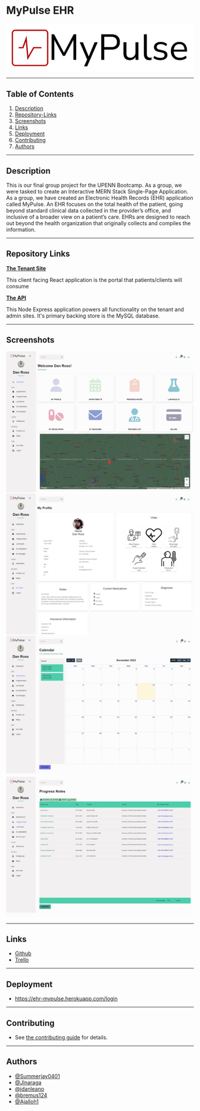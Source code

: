 # MyPulse EHR

![Application Logo](./src/project-emr-frontend/src/assets/images/my-pulse-logo.png)

---

## Table of Contents

1. [Description](#description)
2. [Repository-Links](#repository-links)
3. [Screenshots](#screenshots)
4. [Links](#links)
5. [Deployment](#deployment)
6. [Contributing](#contributing)
7. [Authors](#authors)

---

## Description

This is our final group project for the UPENN Bootcamp. As a group, we were tasked to create an Interactive MERN Stack Single-Page Application. As a group, we have created an Electronic Health Records (EHR) application called MyPulse. An EHR focuses on the total health of the patient, going beyond standard clinical data collected in the provider’s office, and inclusive of a broader view on a patient’s care. EHRs are designed to reach out beyond the health organization that originally collects and compiles the information.

---

## Repository Links

**[The Tenant Site](/src/project-emr-frontend)**

This client facing React application is the portal that patients/clients will consume

**[The API](/src/project-emr-backend)**

This Node Express application powers all functionality on the tenant and admin sites. It's primary backing store is the MySQL database.

---

## Screenshots

![Screenshot of the app](./src/project-emr-frontend/src/assets/images/screenshot1.jpg)
![Screenshot of the app](./src/project-emr-frontend/src/assets/images/screenshot2.jpg)
![Screenshot of the app](./src/project-emr-frontend/src/assets/images/screenshot3.jpg)
![Screenshot of the app](./src/project-emr-frontend/src/assets/images/screenshot4.jpg)

---

## Links

- [Github](https://github.com/Summerjay0401/project-x-emr)
- [Trello](https://trello.com/b/xFDJDZFT/emr)

---

## Deployment

- https://ehr-mypulse.herokuapp.com/login

---

## Contributing

 - See [the contributing guide](/CONTRIBUTING.md) for details.

---

## Authors

- [@Summerjay0401](https://github.com/Summerjay0401)
- [@Jlnaraga](https://github.com/Jlnaraga)
- [@jdanleano](https://github.com/jdanleano)
- [@bremus124](https://github.com/bremus124)
- [@Ajalloh1](https://github.com/Ajalloh1)
